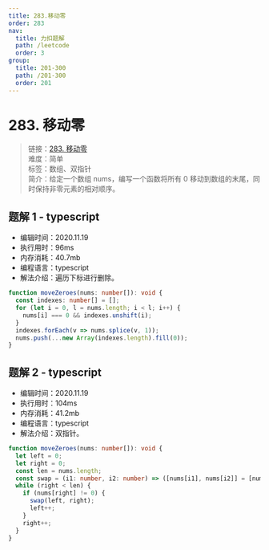 ```yaml
---
title: 283.移动零
order: 283
nav:
  title: 力扣题解
  path: /leetcode
  order: 3
group:
  title: 201-300
  path: /201-300
  order: 201
---
```


# 283. 移动零

> 链接：[283. 移动零](https://leetcode-cn.com/problems/move-zeroes/)  
> 难度：简单  
> 标签：数组、双指针  
> 简介：给定一个数组 nums，编写一个函数将所有 0 移动到数组的末尾，同时保持非零元素的相对顺序。

## 题解 1 - typescript

- 编辑时间：2020.11.19
- 执行用时：96ms
- 内存消耗：40.7mb
- 编程语言：typescript
- 解法介绍：遍历下标进行删除。

```typescript
function moveZeroes(nums: number[]): void {
  const indexes: number[] = [];
  for (let i = 0, l = nums.length; i < l; i++) {
    nums[i] === 0 && indexes.unshift(i);
  }
  indexes.forEach(v => nums.splice(v, 1));
  nums.push(...new Array(indexes.length).fill(0));
}
```

## 题解 2 - typescript

- 编辑时间：2020.11.19
- 执行用时：104ms
- 内存消耗：41.2mb
- 编程语言：typescript
- 解法介绍：双指针。

```typescript
function moveZeroes(nums: number[]): void {
  let left = 0;
  let right = 0;
  const len = nums.length;
  const swap = (i1: number, i2: number) => ([nums[i1], nums[i2]] = [nums[i2], nums[i1]]);
  while (right < len) {
    if (nums[right] != 0) {
      swap(left, right);
      left++;
    }
    right++;
  }
}
```
